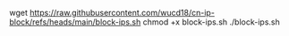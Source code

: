 wget https://raw.githubusercontent.com/wucd18/cn-ip-block/refs/heads/main/block-ips.sh
chmod +x block-ips.sh
./block-ips.sh
